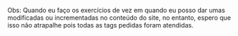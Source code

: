 Obs: Quando eu faço os exercícios de vez em quando eu posso dar umas modificadas ou incrementadas no conteúdo do site, no entanto, espero que isso não atrapalhe pois todas as tags pedidas foram atendidas.
